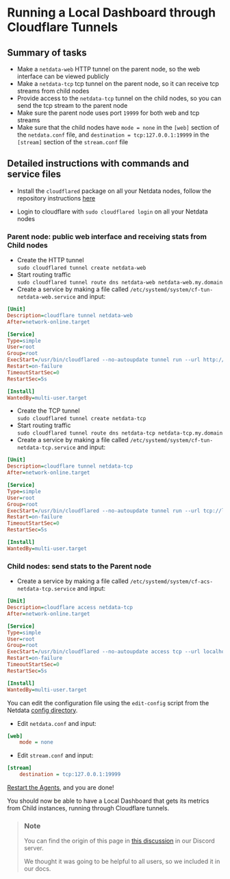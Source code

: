 # Running a Local Dashboard through Cloudflare Tunnels

## Summary of tasks

- Make a `netdata-web` HTTP tunnel on the parent node, so the web interface can be viewed publicly
- Make a `netdata-tcp` tcp tunnel on the parent node, so it can receive tcp streams from child nodes
- Provide access to the `netdata-tcp` tunnel on the child nodes, so you can send the tcp stream to the parent node
- Make sure the parent node uses port `19999` for both web and tcp streams
- Make sure that the child nodes have `mode = none` in the `[web]` section of the `netdata.conf` file, and `destination = tcp:127.0.0.1:19999` in the `[stream]` section of the `stream.conf` file

## Detailed instructions with commands and service files

- Install the `cloudflared` package on all your Netdata nodes, follow the repository instructions [here](https://pkg.cloudflare.com/index.html)

- Login to cloudflare with `sudo cloudflared login` on all your Netdata nodes

### Parent node: public web interface and receiving stats from Child nodes

- Create the HTTP tunnel  
    `sudo cloudflared tunnel create netdata-web`
- Start routing traffic  
    `sudo cloudflared tunnel route dns netdata-web netdata-web.my.domain`
- Create a service by making a file called `/etc/systemd/system/cf-tun-netdata-web.service` and input:

```ini
[Unit]
Description=cloudflare tunnel netdata-web
After=network-online.target

[Service]
Type=simple
User=root
Group=root
ExecStart=/usr/bin/cloudflared --no-autoupdate tunnel run --url http://localhost:19999 netdata-web
Restart=on-failure
TimeoutStartSec=0
RestartSec=5s

[Install]
WantedBy=multi-user.target
```

- Create the TCP tunnel  
  `sudo cloudflared tunnel create netdata-tcp`
- Start routing traffic  
  `sudo cloudflared tunnel route dns netdata-tcp netdata-tcp.my.domain`
- Create a service by making a file called `/etc/systemd/system/cf-tun-netdata-tcp.service` and input:

```ini
[Unit]
Description=cloudflare tunnel netdata-tcp
After=network-online.target

[Service]
Type=simple
User=root
Group=root
ExecStart=/usr/bin/cloudflared --no-autoupdate tunnel run --url tcp://localhost:19999 netdata-tcp
Restart=on-failure
TimeoutStartSec=0
RestartSec=5s

[Install]
WantedBy=multi-user.target
```

### Child nodes: send stats to the Parent node

- Create a service by making a file called `/etc/systemd/system/cf-acs-netdata-tcp.service` and input:

```ini
[Unit]
Description=cloudflare access netdata-tcp
After=network-online.target

[Service]
Type=simple
User=root
Group=root
ExecStart=/usr/bin/cloudflared --no-autoupdate access tcp --url localhost:19999 --tunnel-host netdata-tcp.my.domain
Restart=on-failure
TimeoutStartSec=0
RestartSec=5s

[Install]
WantedBy=multi-user.target
```

You can edit the configuration file using the `edit-config` script from the Netdata [config directory](https://github.com/netdata/netdata/blob/master/docs/netdata-agent/configuration/README.md#the-netdata-config-directory).

- Edit `netdata.conf` and input:

```ini
[web]
    mode = none
```

- Edit `stream.conf` and input:

```ini
[stream]
    destination = tcp:127.0.0.1:19999
```

[Restart the Agents](https://github.com/netdata/netdata/blob/master/packaging/installer/README.md#maintaining-a-netdata-agent-installation), and you are done!

You should now be able to have a Local Dashboard that gets its metrics from Child instances, running through Cloudflare tunnels.

> ### Note
>
> You can find the origin of this page in [this discussion](https://discord.com/channels/847502280503590932/1154164395799216189/1154556625944854618) in our Discord server.
>
> We thought it was going to be helpful to all users, so we included it in our docs.
